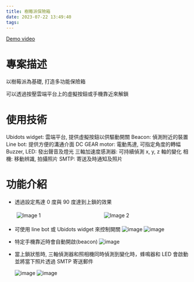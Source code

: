 ```yaml
---
title: 樹莓派保險箱
date: 2023-07-22 13:49:40
tags:
---
```


[Demo video](https://youtu.be/FsAhyxJDSNM)

# 專案描述

以樹莓派為基礎, 打造多功能保險箱

可以透過按壓雲端平台上的虛擬按鈕或手機靠近來解鎖

# 使用技術

Ubidots widget: 雲端平台, 提供虛擬按鈕以供驅動開關
Beacon: 偵測附近的裝置
Line bot: 提供方便的溝通介面
DC GEAR motor: 電動馬達, 可指定角度的轉幅
Buzzer, LED: 發出聲音及燈光
三軸加速度感測器: 可持續偵測 x, y, z 軸的變化
相機: 移動辨識, 拍攝照片
SMTP: 寄送及時通知及照片

# 功能介紹

- 透過設定馬達 0 度與 90 度達到上鎖的效果
  <div style="display: flex;">
    <img src="lock.jpg" alt="Image 1" style="flex: 1; margin: 5px;">
    <img src="unlock.jpg" alt="Image 2" style="flex: 1; margin: 5px;">
  </div>

- 可使用 line bot 或 Ubidots widget 來控制開關
  ![image](linebot.jpg)
  ![image](ubidot.jpg)

- 特定手機靠近時會自動開啟(beacon)
  ![image](beacon.jpg)

- 當上鎖狀態時, 三軸偵測器和照相機同時偵測到變化時，蜂鳴器和 LED 會啟動並將當下照片透過 SMTP 寄送郵件

  ![image](itemmove.jpg)
  ![image](mail.png)
